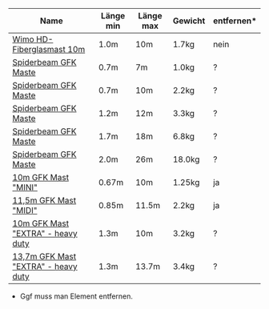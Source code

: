

| Name | Länge min | Länge max | Gewicht | entfernen*
|------|-----------|-----------|---------|----
| [Wimo HD-Fiberglasmast 10m](https://www.wimo.com/de/fiberglas-mast-hd) | 1.0m | 10m | 1.7kg | nein
| [Spiderbeam GFK Maste](https://www.wimo.com/de/spiderbeam-mast) | 0.7m | 7m | 1.0kg | ?
| [Spiderbeam GFK Maste](https://www.wimo.com/de/spiderbeam-mast) | 0.7m | 10m | 2.2kg | ?
| [Spiderbeam GFK Maste](https://www.wimo.com/de/spiderbeam-mast) | 1.2m | 12m | 3.3kg | ?
| [Spiderbeam GFK Maste](https://www.wimo.com/de/spiderbeam-mast) | 1.7m | 18m | 6.8kg | ?
| [Spiderbeam GFK Maste](https://www.wimo.com/de/spiderbeam-mast) | 2.0m | 26m | 18.0kg | ?
| [10m GFK Mast "MINI"](https://www.dx-wire.de/gfk-masten/gfk-masten/10m-gfk-mast-mini.html) | 0.67m | 10m | 1.25kg | ja
| [11,5m GFK Mast "MIDI"](https://www.dx-wire.de/gfk-masten/gfk-masten/115m-gfk-mast-midi.html) | 0.85m | 11.5m | 2.2kg | ja
| [10m GFK Mast "EXTRA" - heavy duty](https://www.dx-wire.de/gfk-masten/gfk-masten/10m-gfk-mast-extra-heavy-duty.html) | 1.3m | 10m | 3.2kg | ?
| [13,7m GFK Mast "EXTRA" - heavy duty](https://www.dx-wire.de/gfk-masten/gfk-masten/137m-gfk-mast-extra-heavy-duty.html) | 1.3m | 13.7m | 3.4kg | ?

* Ggf muss man Element entfernen.
